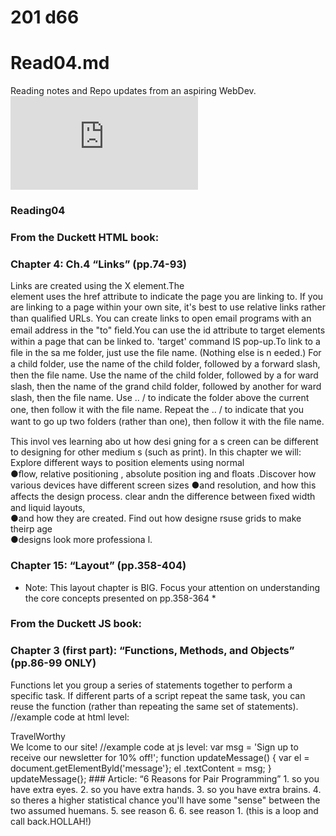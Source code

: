# 201 d66
# Read04.md
Reading notes and Repo updates from an aspiring WebDev.
![Type-copy](https://wtf.tw/ref/duckett.pdf)

### Reading04
### From the Duckett HTML book:
### Chapter 4: Ch.4 “Links” (pp.74-93)
Links are created using the  X<a>  element.The  
<a>  element uses the href  attribute to indicate the page you are linking to. If you are linking to a page within your own site, 
it's best to use relative links rather than qualiﬁed URLs. You can create links to open email programs with an email address in the "to" ﬁeld.You can use the 
id  attribute to target elements within a page that can be linked to.
'target' command IS pop-up.To link to a ﬁle in the sa me folder, just use the ﬁle name. (Nothing else is n eeded.)
For a child folder, use the name of the child folder, followed by a forward slash, then the ﬁle name. Use the name of the child folder, followed by a for ward slash, 
then the name of the grand child folder, followed by another for ward slash, then the ﬁle name.
Use .. /  to indicate the folder above the current one, then follow it with the ﬁle name. Repeat the .. /  to indicate that you want to go up two folders (rather than one),
then follow it with the ﬁle name.

This invol ves learning abo ut how desi gning for a s creen can be different to designing for other medium s (such as print). 
In this chapter we will: 
Explore different ways to position elements using normal  
●ﬂow, relative positioning , absolute position ing and ﬂoats .Discover how various devices have different screen sizes 
●and resolution, and how this affects the design process. clear andn the difference between ﬁxed width and liquid layouts,  
●and how they are created. Find out how designe rsuse grids to make theirp age  
●designs look more professiona l.
### Chapter 15: “Layout” (pp.358-404)
* Note: This layout chapter is BIG. Focus your attention on understanding the core concepts presented on pp.358-364 *

### From the Duckett JS book:
### Chapter 3 (first part): “Functions, Methods, and Objects” (pp.86-99 ONLY)
Functions let you group a series of statements together to perform a
specific task. If different parts of a script repeat the same task, you can
reuse the function (rather than repeating the same set of statements). 
//example code at html level: 
<!DOCTYPE html>
<html>
<head>
  <title>Basic Function</title>
<linkrel ="stylesheet" href="css/ c03.css" />
</head>
<body>
<hl>TravelWorthy</ hl>
<div id="message">We lcome to our site! </ div>
<script src="js/ basic-function .js"></script>
</ body>
</ html> 
//example code at js level: 
var msg = 'Sign up to receive our newsletter for 10% off!';
function updateMessage() {
var el = document.getElementByld('message'};
el .textContent = msg;
}
updateMessage(}; 
### Article: “6 Reasons for Pair Programming”
1. so you have extra eyes.
2. so you have extra hands.
3. so you have extra brains.
4. so theres a higher statistical chance you'll have some "sense" between the two assumed huemans. 
5. see reason 6.
6. see reason 1. (this is a loop and call back.HOLLAH!)
